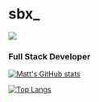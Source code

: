 # sbx_

![](https://komarev.com/ghpvc/?username=thesbx&color=blue&)

### Full Stack Developer

[![Matt's GitHub stats](https://github-readme-stats.vercel.app/api?username=thesbx&show_icons=true&theme=onedark&count_private=true)](https://github.com/anuraghazra/github-readme-stats)

[![Top Langs](https://github-readme-stats.vercel.app/api/top-langs/?username=anuraghazra&layout=compact&theme=onedark&count_private=true)](https://github.com/anuraghazra/github-readme-stats)
